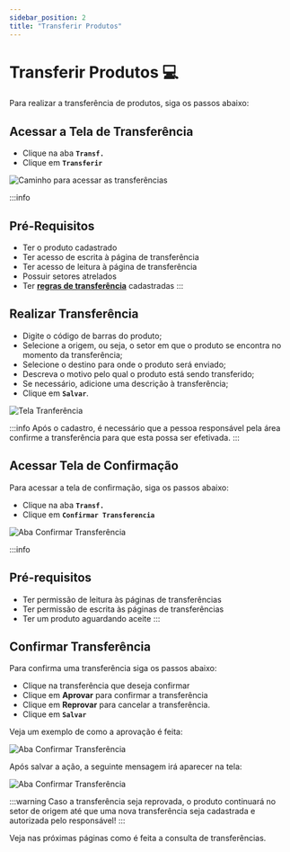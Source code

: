 ```yaml
---
sidebar_position: 2
title: "Transferir Produtos"
---
```


# Transferir Produtos :computer:

Para realizar a transferência de produtos, siga os passos abaixo:

## Acessar a Tela de Transferência

- Clique na aba **`Transf.`**
- Clique em **`Transferir`**

![Caminho para acessar as transferências](/img/images/aba_transferir.png)

:::info

## Pré-Requisitos

- Ter o produto cadastrado
- Ter acesso de escrita à página de transferência
- Ter acesso de leitura à página de transferência
- Possuir setores atrelados
- Ter **[regras de transferência](docs\settings\movements.md)** cadastradas
  :::

## Realizar Transferência

- Digite o código de barras do produto;
- Selecione a origem, ou seja, o setor em que o produto se encontra no momento da transferência;
- Selecione o destino para onde o produto será enviado;
- Descreva o motivo pelo qual o produto está sendo transferido;
- Se necessário, adicione uma descrição à transferência;
- Clique em **`Salvar`**.

![Tela Tranferência](/img/images/exemplo_transferencia.png)

:::info
Após o cadastro, é necessário que a pessoa responsável pela área confirme a transferência para que esta possa ser efetivada.
:::

## Acessar Tela de Confirmação

Para acessar a tela de confirmação, siga os passos abaixo:

- Clique na aba **`Transf.`**
- Clique em **`Confirmar Transferencia`**

![Aba Confirmar Transferência](/img/images/aba_confirmar_transferencia.png)

:::info

## Pré-requisitos

- Ter permissão de leitura às páginas de transferências
- Ter permissão de escrita às páginas de transferências
- Ter um produto aguardando aceite
  :::

## Confirmar Transferência

Para confirma uma transferência siga os passos abaixo:

- Clique na transferência que deseja confirmar
- Clique em **Aprovar** para confirmar a transferência
- Clique em **Reprovar** para cancelar a transferência.
- Clique em **`Salvar`**

Veja um exemplo de como a aprovação é feita:

![Aba Confirmar Transferência](/img/images/aprovar_transferencia.png)

Após salvar a ação, a seguinte mensagem irá aparecer na tela:

![Aba Confirmar Transferência](/img/images/confirmar_transferência.png)

:::warning
Caso a transferência seja reprovada, o produto continuará no setor de origem até que uma nova transferência seja cadastrada e autorizada pelo responsável!
:::

Veja nas próximas páginas como é feita a consulta de transferências.
